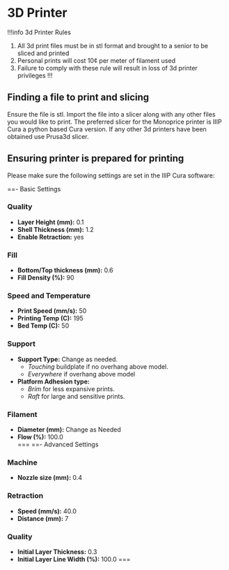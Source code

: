 # 3D Printer

!!!info 3d Printer Rules
1. All 3d print files must be in stl format and brought to a senior to be sliced and printed
2. Personal prints will cost 10&#162; per meter of filament used
3. Failure to comply with these rule will result in loss of 3d printer privileges
!!!
## Finding a file to print and slicing
Ensure the file is stl. Import the file into a slicer along with any other files you would like to print. The preferred slicer for the Monoprice printer is IIIP Cura a python based Cura version. If any other 3d printers have been obtained use Prusa3d slicer.

## Ensuring printer is prepared for printing
Please make sure the following settings are set in the IIIP Cura software:

==- Basic Settings
### Quality
* **Layer Height (mm):** 0.1
* **Shell Thickness (mm):** 1.2
* **Enable Retraction:** yes
### Fill
* **Bottom/Top thickness (mm):** 0.6
* **Fill Density (%):** 90
### Speed and Temperature
* **Print Speed (mm/s):** 50
* **Printing Temp (C):** 195
* **Bed Temp (C):** 50
### Support
* **Support Type:** Change as needed. 
    * *Touching* buildplate if no overhang above model. 
    * *Everywhere* if overhang above model
* **Platform Adhesion type:** 
    * *Brim* for less expansive prints. 
    * *Raft* for large and sensitive prints.
### Filament
* **Diameter (mm):** Change as Needed
* **Flow (%):** 100.0    
===
==- Advanced Settings
### Machine
* **Nozzle size (mm):** 0.4
### Retraction
* **Speed (mm/s):** 40.0
* **Distance (mm):** 7
### Quality
* **Initial Layer Thickness:** 0.3
* **Initial Layer Line Width (%):** 100.0
===
